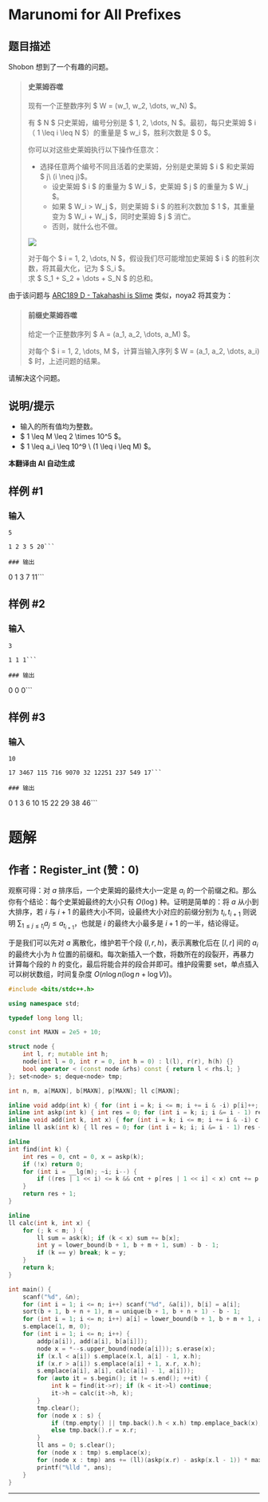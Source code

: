 # Marunomi for All Prefixes

## 题目描述

Shobon 想到了一个有趣的问题。

> #### 史莱姆吞噬
>
> 现有一个正整数序列 $ W = (w_1, w_2, \dots, w_N) $。
>
> 有 $ N $ 只史莱姆，编号分别是 $ 1, 2, \dots, N $。最初，每只史莱姆 $ i $（$ 1 \leq i \leq N $）的重量是 $ w_i $，胜利次数是 $ 0 $。
> 
> 你可以对这些史莱姆执行以下操作任意次：
>
> - 选择任意两个编号不同且活着的史莱姆，分别是史莱姆 $ i $ 和史莱姆 $ j\ (i \neq j)$。
>   - 设史莱姆 $ i $ 的重量为 $ W_i $，史莱姆 $ j $ 的重量为 $ W_j $。
>   - 如果 $ W_i > W_j $，则史莱姆 $ i $ 的胜利次数加 $ 1 $，其重量变为 $ W_i + W_j $，同时史莱姆 $ j $ 消亡。
>   - 否则，就什么也不做。
>
> ![](https://img.atcoder.jp/ttpc2024_2/a91ebda9babf3e276c4e56e302e4fb46.svg)
>
> 对于每个 $ i = 1, 2, \dots, N $，假设我们尽可能增加史莱姆 $ i $ 的胜利次数，将其最大化，记为 $ S_i $。  
> 求 $ S_1 + S_2 + \dots + S_N $ 的总和。

由于该问题与 [ARC189 D - Takahashi is Slime](https://atcoder.jp/contests/arc189/tasks/arc189_d) 类似，noya2 将其变为：

> #### 前缀史莱姆吞噬
>
> 给定一个正整数序列 $ A = (a_1, a_2, \dots, a_M) $。
>
> 对每个 $ i = 1, 2, \dots, M $，计算当输入序列 $ W = (a_1, a_2, \dots, a_i) $ 时，上述问题的结果。

请解决这个问题。

## 说明/提示

- 输入的所有值均为整数。
- $ 1 \leq M \leq 2 \times 10^5 $。
- $ 1 \leq a_i \leq 10^9 \ (1 \leq i \leq M) $。

 **本翻译由 AI 自动生成**

## 样例 #1

### 输入

```
5
1 2 3 5 20```

### 输出

```
0 1 3 7 11```

## 样例 #2

### 输入

```
3
1 1 1```

### 输出

```
0 0 0```

## 样例 #3

### 输入

```
10
17 3467 115 716 9070 32 12251 237 549 17```

### 输出

```
0 1 3 6 10 15 22 29 38 46```

# 题解

## 作者：Register_int (赞：0)

观察可得：对 $a$ 排序后，一个史莱姆的最终大小一定是 $a_i$ 的一个前缀之和。那么你有个结论：每个史莱姆最终的大小只有 $O(\log)$ 种。证明是简单的：将 $a$ 从小到大排序，若 $i$ 与 $i+1$ 的最终大小不同，设最终大小对应的前缀分别为 $t_i,t_{i+1}$ 则说明 $\sum_{1\le j\le t_i} a_j\le a_{t_{i+1}}$，也就是 $i$ 的最终大小最多是 $i+1$ 的一半，结论得证。

于是我们可以先对 $a$ 离散化，维护若干个段 $(l,r,h)$，表示离散化后在 $[l,r]$ 间的 $a_i$ 的最终大小为 $h$ 位置的前缀和。每次新插入一个数，将数所在的段裂开，再暴力计算每个段的 $h$ 的变化，最后将能合并的段合并即可。维护段需要 set，单点插入可以树状数组，时间复杂度 $O(n\log n(\log n+\log V))$。

```cpp
#include <bits/stdc++.h>

using namespace std;

typedef long long ll;

const int MAXN = 2e5 + 10;

struct node {
	int l, r; mutable int h;
	node(int l = 0, int r = 0, int h = 0) : l(l), r(r), h(h) {}
	bool operator < (const node &rhs) const { return l < rhs.l; }
}; set<node> s; deque<node> tmp;

int n, m, a[MAXN], b[MAXN], p[MAXN]; ll c[MAXN];

inline void addp(int k) { for (int i = k; i <= m; i += i & -i) p[i]++; }
inline int askp(int k) { int res = 0; for (int i = k; i; i &= i - 1) res += p[i]; return res; }
inline void add(int k, int x) { for (int i = k; i <= m; i += i & -i) c[i] += x; }
inline ll ask(int k) { ll res = 0; for (int i = k; i; i &= i - 1) res += c[i]; return res; }

inline 
int find(int k) {
	int res = 0, cnt = 0, x = askp(k);
	if (!x) return 0;
	for (int i = __lg(m); ~i; i--) {
		if ((res | 1 << i) <= k && cnt + p[res | 1 << i] < x) cnt += p[res |= 1 << i];
	}
	return res + 1;
}

inline 
ll calc(int k, int x) {
	for (; k < m; ) {
		ll sum = ask(k); if (k < x) sum += b[x];
		int y = lower_bound(b + 1, b + m + 1, sum) - b - 1;
		if (k == y) break; k = y;
	}
	return k;
}

int main() {
	scanf("%d", &n);
	for (int i = 1; i <= n; i++) scanf("%d", &a[i]), b[i] = a[i];
	sort(b + 1, b + n + 1), m = unique(b + 1, b + n + 1) - b - 1;
	for (int i = 1; i <= n; i++) a[i] = lower_bound(b + 1, b + m + 1, a[i]) - b;
	s.emplace(1, m, 0);
	for (int i = 1; i <= n; i++) {
		addp(a[i]), add(a[i], b[a[i]]);
		node x = *--s.upper_bound(node(a[i])); s.erase(x);
		if (x.l < a[i]) s.emplace(x.l, a[i] - 1, x.h);
		if (x.r > a[i]) s.emplace(a[i] + 1, x.r, x.h);
		s.emplace(a[i], a[i], calc(a[i] - 1, a[i]));
		for (auto it = s.begin(); it != s.end(); ++it) {
			int k = find(it->r); if (k < it->l) continue;
			it->h = calc(it->h, k);
		}
		tmp.clear();
		for (node x : s) {
			if (tmp.empty() || tmp.back().h < x.h) tmp.emplace_back(x);
			else tmp.back().r = x.r;
		}
		ll ans = 0; s.clear();
		for (node x : tmp) s.emplace(x);
		for (node x : tmp) ans += (ll)(askp(x.r) - askp(x.l - 1)) * max(0, askp(x.h) - 1);
		printf("%lld ", ans);
	}
}
```

---

